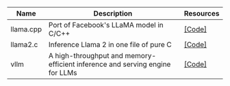 | Name| Description |Resources|
| ------- | ----- | ------ |
|llama.cpp|Port of Facebook's LLaMA model in C/C++|[[Code]](https://github.com/ggerganov/llama.cpp)|
|llama2.c|Inference Llama 2 in one file of pure C|[[Code]](https://github.com/karpathy/llama2.c)|
|vllm|A high-throughput and memory-efficient inference and serving engine for LLMs|[[Code]](https://github.com/vllm-project/vllm)|
